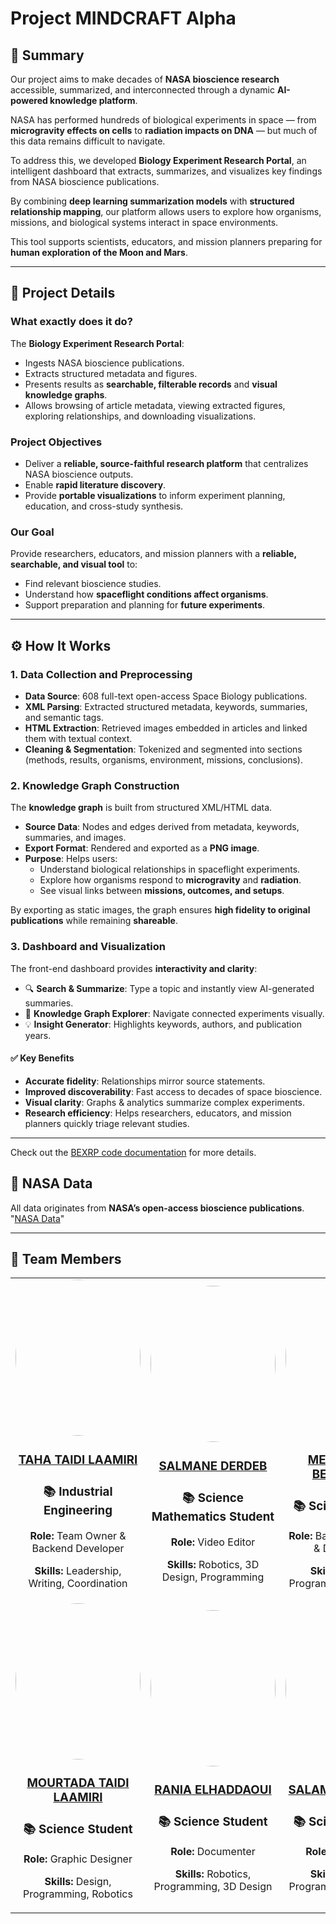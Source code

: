 # Project MINDCRAFT Alpha

## 📌 Summary
Our project aims to make decades of **NASA bioscience research** accessible, summarized, and interconnected through a dynamic **AI-powered knowledge platform**.  

NASA has performed hundreds of biological experiments in space — from **microgravity effects on cells** to **radiation impacts on DNA** — but much of this data remains difficult to navigate.  

To address this, we developed **Biology Experiment Research Portal**, an intelligent dashboard that extracts, summarizes, and visualizes key findings from NASA bioscience publications.  

By combining **deep learning summarization models** with **structured relationship mapping**, our platform allows users to explore how organisms, missions, and biological systems interact in space environments.  

This tool supports scientists, educators, and mission planners preparing for **human exploration of the Moon and Mars**.

---

## 🔬 Project Details

### What exactly does it do?
The **Biology Experiment Research Portal**:
- Ingests NASA bioscience publications.
- Extracts structured metadata and figures.
- Presents results as **searchable, filterable records** and **visual knowledge graphs**.
- Allows browsing of article metadata, viewing extracted figures, exploring relationships, and downloading visualizations.

### Project Objectives
- Deliver a **reliable, source-faithful research platform** that centralizes NASA bioscience outputs.  
- Enable **rapid literature discovery**.  
- Provide **portable visualizations** to inform experiment planning, education, and cross-study synthesis.  

### Our Goal
Provide researchers, educators, and mission planners with a **reliable, searchable, and visual tool** to:
- Find relevant bioscience studies.  
- Understand how **spaceflight conditions affect organisms**.  
- Support preparation and planning for **future experiments**.  

---

## ⚙️ How It Works

### 1. Data Collection and Preprocessing
- **Data Source**: 608 full-text open-access Space Biology publications.  
- **XML Parsing**: Extracted structured metadata, keywords, summaries, and semantic tags.  
- **HTML Extraction**: Retrieved images embedded in articles and linked them with textual context.  
- **Cleaning & Segmentation**: Tokenized and segmented into sections (methods, results, organisms, environment, missions, conclusions).  

### 2. Knowledge Graph Construction
The **knowledge graph** is built from structured XML/HTML data.  

- **Source Data**: Nodes and edges derived from metadata, keywords, summaries, and images.  
- **Export Format**: Rendered and exported as a **PNG image**.  
- **Purpose**: Helps users:  
  - Understand biological relationships in spaceflight experiments.  
  - Explore how organisms respond to **microgravity** and **radiation**.  
  - See visual links between **missions, outcomes, and setups**.  

By exporting as static images, the graph ensures **high fidelity to original publications** while remaining **shareable**.  

### 3. Dashboard and Visualization
The front-end dashboard provides **interactivity and clarity**:  
- 🔍 **Search & Summarize**: Type a topic and instantly view AI-generated summaries.  
- 🧬 **Knowledge Graph Explorer**: Navigate connected experiments visually.  
- 💡 **Insight Generator**: Highlights keywords, authors, and publication years.  

#### ✅ Key Benefits
- **Accurate fidelity**: Relationships mirror source statements.  
- **Improved discoverability**: Fast access to decades of space bioscience.  
- **Visual clarity**: Graphs & analytics summarize complex experiments.  
- **Research efficiency**: Helps researchers, educators, and mission planners quickly triage relevant studies.  

---
Check out the [BEXRP code documentation](https://github.com/mindcraftlabs/Build-a-Space-Biology-Knowledge-Engine/blob/main/bexrp_code/readme.md) for more details.
## 📂 NASA Data
All data originates from **NASA’s open-access bioscience publications**.
"[NASA Data](https://github.com/jgalazka/SB_publications/tree/main)"

---

## 👥 Team Members
<table style="width: 100%; text-align: center;">
    <tr>
        <td>
            <img src="https://github.com/user-attachments/assets/14d46eb5-9860-41b3-89f0-d974c6bd188a" TAHA TAIDI LAAMIRI width="200" height="250" style="border-radius: 50%;">
             <h3><a href="https://github.com/DexterTaha" target="_blank">TAHA TAIDI LAAMIRI</a> </h3>
            <h3>📚 Industrial Engineering</h3>
            <p><strong>Role:</strong> Team Owner & Backend Developer</p>
            <p><strong>Skills:</strong> Leadership, Writing, Coordination</p>
        </td>
        <td>
            <img src="https://github.com/user-attachments/assets/9ebc7d0a-426d-4db9-833a-c6f420e9fcd8" SALMANE DERDEB width="200" height="250" style="border-radius: 50%;">
            <h3><a target="_blank" href="https://www.instagram.com/reality_faker/" >SALMANE DERDEB</a> </h3>
            <h3>📚 Science Mathematics Student</h3>
            <p><strong>Role:</strong> Video Editor</p>
            <p><strong>Skills:</strong> Robotics, 3D Design, Programming</p>
        </td>
                    <td>
            <img src="https://github.com/user-attachments/assets/b25c348b-d36f-4dd7-af4a-eb81c705d57c" MED YASSINE BEHAMMOU width="200" height="250" style="border-radius: 50%;">
            <h3><a href="https://github.com/walidbnslimane" target="_blank">MED YASSINE BEHAMMOU</a> </h3>
            <h3>📚 Science Student</h3>
            <p><strong>Role:</strong>  Backend Developer & Data Analyst</p>
            <p><strong>Skills:</strong> Robotics, Programming, 3D Design</p>
        </td>
    </tr>
    <tr>
        <td>
            <img src="https://github.com/user-attachments/assets/2c713ccb-ab21-4fd5-8392-8a7c9552a62e" MOURTADA TAIDI LAAMIRI width="200" height="250" style="border-radius: 50%;">
            <h3><a href="https://github.com/salmane-derdeb" target="_blank">MOURTADA TAIDI LAAMIRI</a> </h3>
            <h3>📚 Science Student</h3>
            <p><strong>Role:</strong> Graphic Designer</p>
            <p><strong>Skills:</strong> Design, Programming, Robotics</p>
        </td>
        <td>
            <img src="https://github.com/user-attachments/assets/bf4b8673-004b-45db-bee4-a3f43f788413" RANIA ELHADDAOUI width="200" height="250" style="border-radius: 50%;">
            <h3><a href="https://github.com/taidimortada" target="_blank">RANIA ELHADDAOUI</a> </h3>
            <h3>📚 Science Student</h3>
            <p><strong>Role:</strong> Documenter</p>
            <p><strong>Skills:</strong> Robotics, Programming, 3D Design</p>
        </td>
        <td>
            <img src="https://github.com/user-attachments/assets/4e8eeabd-78cd-4cc3-8c56-d02175d7cf89" SALAMA HAMRAOUI width="200" height="250" style="border-radius: 50%;">
            <h3><a href="https://github.com/taidimortada" target="_blank">SALAMA HAMRAOUI</a> </h3>
            <h3>📚 Science Student</h3>
            <p><strong>Role:</strong> Documenter</p>
            <p><strong>Skills:</strong> Robotics, Programming, 3D Design</p>
        </td>
    </tr>
</table>
